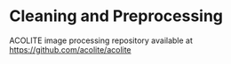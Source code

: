 # Cleaning and Preprocessing


ACOLITE image processing repository available at https://github.com/acolite/acolite